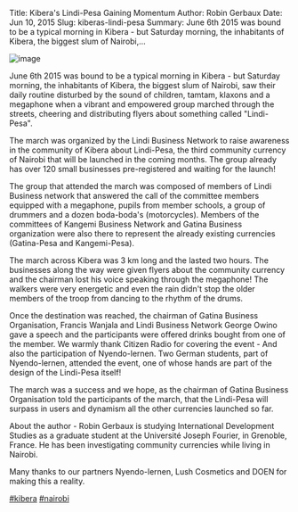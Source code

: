 Title: Kibera's Lindi-Pesa Gaining Momentum
Author: Robin Gerbaux
Date: Jun 10, 2015
Slug: kiberas-lindi-pesa
Summary: June 6th 2015 was bound to be a typical morning in Kibera - but Saturday morning, the inhabitants of Kibera, the biggest slum of Nairobi,...

![image](images/blog/kiberas-lindi-pesa1.webp)

June 6th 2015 was bound to be a typical morning in Kibera - but Saturday
morning, the inhabitants of Kibera, the biggest slum of Nairobi, saw
their daily routine disturbed by the sound of children, tamtam, klaxons
and a megaphone when a vibrant and empowered group marched through the
streets, cheering and distributing flyers about something called
"Lindi-Pesa".

The march was organized by the Lindi Business Network to raise awareness
in the community of Kibera about Lindi-Pesa, the third community
currency of Nairobi that will be launched in the coming months. The
group already has over 120 small businesses pre-registered and waiting
for the launch!

The group that attended the march was composed of members of Lindi
Business network that answered the call of the committee members
equipped with a megaphone, pupils from member schools, a group of
drummers and a dozen boda-boda's (motorcycles). Members of the
committees of Kangemi Business Network and Gatina Business organization
were also there to represent the already existing currencies
(Gatina-Pesa and Kangemi-Pesa).

The march across Kibera was 3 km long and the lasted two hours. The
businesses along the way were given flyers about the community currency
and the chairman lost his voice speaking through the megaphone! The
walkers were very energetic and even the rain didn't stop the older
members of the troop from dancing to the rhythm of the drums.

Once the destination was reached, the chairman of Gatina Business
Organisation, Francis Wanjala and Lindi Business Network George Owino
gave a speech and the participants were offered drinks bought from one
of the member. We warmly thank Citizen Radio for covering the event -
And also the participation of Nyendo-lernen. Two German students, part
of Nyendo-lernen, attended the event, one of whose hands are part of the
design of the Lindi-Pesa itself!

The march was a success and we hope, as the chairman of Gatina Business
Organisation told the participants of the march, that the Lindi-Pesa
will surpass in users and dynamism all the other currencies launched so
far.

About the author - Robin Gerbaux is studying International Development
Studies as a graduate student at the Université Joseph Fourier, in
Grenoble, France. He has been investigating community currencies while
living in Nairobi.

Many thanks to our partners Nyendo-lernen, Lush Cosmetics and DOEN for
making this a reality.

[#kibera](https://www.grassrootseconomics.org/blog/hashtags/kibera)
[#nairobi](https://www.grassrootseconomics.org/blog/hashtags/nairobi)
